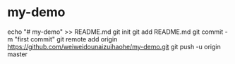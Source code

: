 # my-demo


echo "# my-demo" >> README.md
git init
git add README.md
git commit -m "first commit"
git remote add origin https://github.com/weiweidounaizuihaohe/my-demo.git
git push -u origin master
